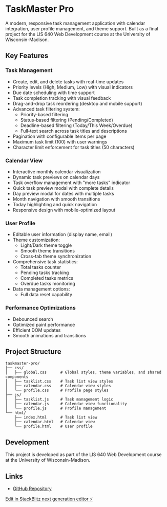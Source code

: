 # TaskMaster Pro

A modern, responsive task management application with calendar integration, user profile management, and theme support. Built as a final project for the LIS 640 Web Development course at the University of Wisconsin-Madison.

## Key Features

### Task Management
- Create, edit, and delete tasks with real-time updates
- Priority levels (High, Medium, Low) with visual indicators
- Due date scheduling with time support
- Task completion tracking with visual feedback
- Drag-and-drop task reordering (desktop and mobile support)
- Advanced task filtering system:
  - Priority-based filtering
  - Status-based filtering (Pending/Completed)
  - Deadline-based filtering (Today/This Week/Overdue)
  - Full-text search across task titles and descriptions
- Pagination with configurable items per page
- Maximum task limit (100) with user warnings
- Character limit enforcement for task titles (50 characters)

### Calendar View
- Interactive monthly calendar visualization
- Dynamic task previews on calendar days
- Task overflow management with "more tasks" indicator
- Quick task preview modal with complete details
- Day preview modal for dates with multiple tasks
- Month navigation with smooth transitions
- Today highlighting and quick navigation
- Responsive design with mobile-optimized layout

### User Profile
- Editable user information (display name, email)
- Theme customization:
  - Light/Dark theme toggle
  - Smooth theme transitions
  - Cross-tab theme synchronization
- Comprehensive task statistics:
  - Total tasks counter
  - Pending tasks tracking
  - Completed tasks metrics
  - Overdue tasks monitoring
- Data management options:
  - Full data reset capability

### Performance Optimizations
- Debounced search
- Optimized paint performance
- Efficient DOM updates
- Smooth animations and transitions

## Project Structure
```
taskmaster-pro/
├── css/
│   ├── global.css      # Global styles, theme variables, and shared components
│   ├── tasklist.css    # Task list view styles
│   ├── calendar.css    # Calendar view styles
│   └── profile.css     # Profile page styles
├── js/
│   ├── tasklist.js     # Task management logic
│   ├── calendar.js     # Calendar view functionality
│   └── profile.js      # Profile management
└── html/
    ├── index.html      # Task list view
    ├── calendar.html   # Calendar view
    └── profile.html    # User profile

```

## Development
This project is developed as part of the LIS 640 Web Development course at the University of Wisconsin-Madison.

## Links
- [GitHub Repository](https://github.com/Yueqi-Z)

[Edit in StackBlitz next generation editor ⚡️](https://stackblitz.com/~/github.com/Yueqi-Z/TaskMasterPro)